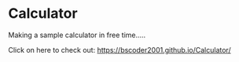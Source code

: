 # Calculator
Making a sample calculator in free time.....

Click on here to check out: https://bscoder2001.github.io/Calculator/
